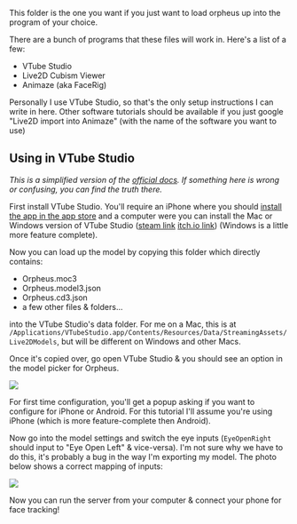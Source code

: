This folder is the one you want if you just want to load orpheus up into the program of your choice.

There are a bunch of programs that these files will work in. Here's a list of a few:

- VTube Studio
- Live2D Cubism Viewer
- Animaze (aka FaceRig)

Personally I use VTube Studio, so that's the only setup instructions I can write in here. Other software tutorials should be available if you just google "Live2D import into Animaze" (with the name of the software you want to use)

## Using in VTube Studio

_This is a simplified version of the [official docs](https://raw.githubusercontent.com/DenchiSoft/denchisoft.github.io/master/docs/VTube_Studio_Documentation.pdf). If something here is wrong or confusing, you can find the truth there._

First install VTube Studio. You'll require an iPhone where you should [install the app in the app store](https://apps.apple.com/us/app/vtube-studio/id1511435444) and a computer were you can install the Mac or Windows version of VTube Studio ([steam link](https://store.steampowered.com/app/1325860/VTube_Studio/) [itch.io link](https://denchi.itch.io/vtube-studio)) (Windows is a little more feature complete).

Now you can load up the model by copying this folder which directly contains:
- Orpheus.moc3
- Orpheus.model3.json
- Orpheus.cd3.json
- a few other files & folders...

into the VTube Studio's data folder. For me on a Mac, this is at `/Applications/VTubeStudio.app/Contents/Resources/Data/StreamingAssets/Live2DModels`, but will be different on Windows and other Macs.

Once it's copied over, go open VTube Studio & you should see an option in the model picker for Orpheus.

![](https://cloud-pwis3trpr-hack-club-bot.vercel.app/1screen_shot_2021-03-12_at_5.44.13_pm.png)

For first time configuration, you'll get a popup asking if you want to configure for iPhone or Android. For this tutorial I'll assume you're using iPhone (which is more feature-complete then Android).

Now go into the model settings and switch the eye inputs (`EyeOpenRight` should input to "Eye Open Left" & vice-versa). I'm not sure why we have to do this, it's probably a bug in the way I'm exporting my model. The photo below shows a correct mapping of inputs:

![](https://cloud-8ufk9an1f-hack-club-bot.vercel.app/0screen_shot_2021-03-12_at_6.00.22_pm.png)

Now you can run the server from your computer & connect your phone for face tracking!